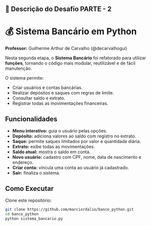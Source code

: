 ## 📌 Descrição do Desafio PARTE - 2

# 💰 Sistema Bancário em Python  

**Professor:** Guilherme Arthur de Carvalho (@decarvalhogui)  
 

Nesta segunda etapa, o **Sistema Bancário** foi refatorado para utilizar **funções**, tornando o código mais modular, reutilizável e de fácil manutenção.  

O sistema permite:  
- Criar usuários e contas bancárias.  
- Realizar depósitos e saques com regras de limite.  
- Consultar saldo e extrato.  
- Registrar todas as movimentações financeiras.  

## Funcionalidades  

- **Menu interativo:** guia o usuário pelas opções.  
- **Depósito:** adiciona valores ao saldo com registro no extrato.  
- **Saque:** permite saques limitados por valor e quantidade diária.  
- **Extrato:** exibe todas as movimentações.  
- **Saldo atual:** mostra o saldo em conta.  
- **Novo usuário:** cadastro com CPF, nome, data de nascimento e endereço.  
- **Criar conta:** vincula uma conta ao usuário já cadastrado.  
- **Sair:** finaliza o sistema.  

## Como Executar  

Clone este repositório:  
```bash
git clone https://github.com/marciordalio/banco_python.git
cd banco_python
python sistema_bancario.py

